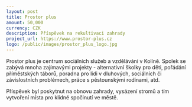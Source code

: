 ```yaml
---
layout: post
title: Prostor plus
amount: 50,000
currency: CZK
description: Příspěvek na rekultivaci zahrady
project_url: https://www.prostor-plus.cz
logo: /public/images/prostor_plus_logo.jpg
---
```


Prostor plus je centrum sociálních služeb a vzdělávání v Kolíně. Spolek se zabývá mnoha zajímavými projekty - alternativní školky pro děti, pořádání příměstských táborů, poradna pro lidi v dluhových, sociálních či závislostních problémech, práce s pěstounskými rodinami, atd.

Příspěvek byl poskytnut na obnovu zahrady, vysázení stromů a tím vytvoření místa pro klidné spočinutí ve městě.

